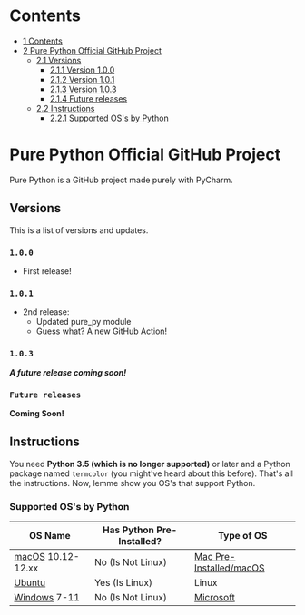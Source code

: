 [macOS]: https://apple.com/macos
[Ubuntu]: https://ubuntu.com
[Windows]: https://windows.com
[Microsoft]: https://microsoft.com

# Contents
* [1 Contents](#contents)
* [2 Pure Python Official GitHub Project](#pure-python-official-github-project)
  * [2.1 Versions](#versions)
    * [2.1.1 Version 1.0.0](#100)
    * [2.1.2 Version 1.0.1](#101)
    * [2.1.3 Version 1.0.3](#103)
    * [2.1.4 Future releases](#future-releases)
  * [2.2 Instructions](#instructions)
    * [2.2.1 Supported OS's by Python](#supported-oss-by-python)
# Pure Python Official GitHub Project
Pure Python is a GitHub project made purely with PyCharm.
## Versions
This is a list of versions and updates.
### `1.0.0`
* First release!
### `1.0.1`
* 2nd release:
  * Updated pure_py module
  * Guess what? A new GitHub Action!
### `1.0.3`
___A future release coming soon!___
### `Future releases`
__Coming Soon!__
## Instructions
You need __Python 3.5 (which is no longer supported)__ or later and a Python package named `termcolor` (you might've heard about this before). That's all the instructions. Now, lemme show you OS's that support Python.
### Supported OS's by Python
| OS Name             | Has Python Pre-Installed? | Type of OS                       |
|---------------------|---------------------------|----------------------------------|
| [macOS] 10.12-12.xx | No (Is Not Linux)         | [Mac Pre-Installed/macOS][macOS] |
| [Ubuntu]            | Yes (Is Linux)            | Linux                            |
| [Windows] 7-11      | No (Is Not Linux)         | [Microsoft]                      |
